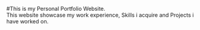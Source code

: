 #This is my Personal Portfolio Website.
<br>
This website showcase my work experience, Skills i acquire and Projects i have worked on.
